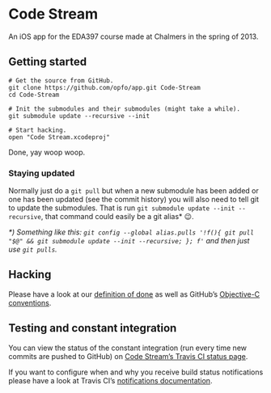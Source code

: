 # Code Stream
An iOS app for the EDA397 course made at Chalmers in the spring of 2013.

## Getting started

```shell
# Get the source from GitHub.
git clone https://github.com/opfo/app.git Code-Stream
cd Code-Stream

# Init the submodules and their submodules (might take a while).
git submodule update --recursive --init

# Start hacking.
open "Code Stream.xcodeproj"
```

Done, yay woop woop.

### Staying updated
Normally just do a `git pull` but when a new submodule has been added or one has been updated (see the commit history) you will also need to tell git to update the submodules. That is run `git submodule update --init --recursive`, that command could easily be a git alias* :wink:.

_*) Something like this: `git config --global alias.pulls '!f(){ git pull "$@" && git submodule update --init --recursive; }; f'` and then just use `git pulls`._

## Hacking
Please have a look at our [definition of done](https://github.com/opfo/resources/blob/master/Definition%20of%20done.md) as well as GitHub’s [Objective-C conventions](https://github.com/github/objective-c-conventions).

## Testing and constant integration
You can view the status of the constant integration (run every time new commits are pushed to GitHub) on [Code Stream’s Travis CI status page](https://travis-ci.org/opfo/app).

If you want to configure when and why you receive build status notifications please have a look at Travis CI’s [notifications documentation](http://about.travis-ci.org/docs/user/notifications/).
